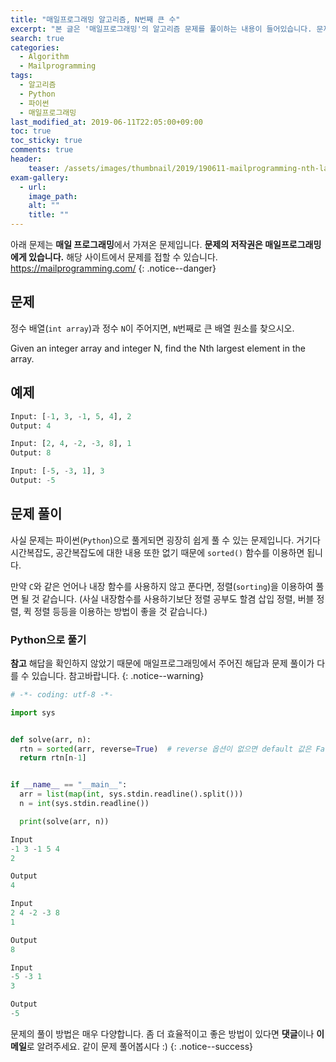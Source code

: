 ```yaml
---
title: "매일프로그래밍 알고리즘, N번째 큰 수"
excerpt: "본 글은 '매일프로그래밍'의 알고리즘 문제를 풀이하는 내용이 들어있습니다. 문제에 대한 저작권은 '매일프로그래밍'에게 있습니다. 문제는 다음과 같습니다. Given an integer array and integer N, find the Nth largest element in the array."
search: true
categories: 
  - Algorithm
  - Mailprogramming
tags: 
  - 알고리즘
  - Python
  - 파이썬
  - 매일프로그래밍
last_modified_at: 2019-06-11T22:05:00+09:00
toc: true
toc_sticky: true
comments: true
header:
    teaser: /assets/images/thumbnail/2019/190611-mailprogramming-nth-largest-num.png
exam-gallery:
  - url: 
    image_path: 
    alt: ""
    title: ""
---
```


<i class="fas fa-exclamation-circle"></i> 아래 문제는 **매일 프로그래밍**에서 가져온 문제입니다. **문제의 저작권은 매일프로그래밍에게 있습니다.** 해당 사이트에서 문제를 접할 수 있습니다. <a href="https://mailprogramming.com/" target="_blank">https://mailprogramming.com/</a>
{: .notice--danger}

## 문제

정수 배열(`int array`)과 정수 `N`이 주어지면, `N`번째로 큰 배열 원소를 찾으시오.

Given an integer array and integer N, find the Nth largest element in the array.

## 예제

```python
Input: [-1, 3, -1, 5, 4], 2
Output: 4
```

```python
Input: [2, 4, -2, -3, 8], 1
Output: 8
```

```python
Input: [-5, -3, 1], 3
Output: -5
```

## 문제 풀이

사실 문제는 파이썬(`Python`)으로 풀게되면 굉장히 쉽게 풀 수 있는 문제입니다. 거기다 시간복잡도, 공간복잡도에 대한 내용 또한 없기 때문에 `sorted()` 함수를 이용하면 됩니다.  

만약 `C`와 같은 언어나 내장 함수를 사용하지 않고 푼다면, 정렬(`sorting`)을 이용하여 풀면 될 것 같습니다. (사실 내장함수를 사용하기보단 정렬 공부도 할겸 삽입 정렬, 버블 정렬, 퀵 정렬 등등을 이용하는 방법이 좋을 것 같습니다.)

### Python으로 풀기

**참고** 해답을 확인하지 않았기 때문에 매일프로그래밍에서 주어진 해답과 문제 풀이가 다를 수 있습니다. 참고바랍니다.
{: .notice--warning}

```python
# -*- coding: utf-8 -*-

import sys


def solve(arr, n):
  rtn = sorted(arr, reverse=True)  # reverse 옵션이 없으면 default 값은 False
  return rtn[n-1]


if __name__ == "__main__":
  arr = list(map(int, sys.stdin.readline().split()))
  n = int(sys.stdin.readline())

  print(solve(arr, n))
```

```python
Input
-1 3 -1 5 4
2

Output
4
```

```python
Input
2 4 -2 -3 8
1

Output
8
```

```python
Input
-5 -3 1
3

Output
-5
```

<i class="far fa-laugh-wink"></i> 문제의 풀이 방법은 매우 다양합니다. 좀 더 효율적이고 좋은 방법이 있다면 **댓글**이나 **이메일**로 알려주세요. 같이 문제 풀어봅시다 :)
{: .notice--success}